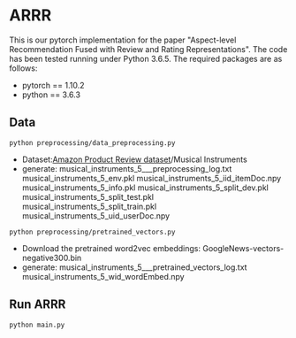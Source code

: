 # ARRR
This is our pytorch implementation for the paper "Aspect-level Recommendation Fused with Review and Rating Representations".
The code has been tested running under Python 3.6.5. The required packages are as follows:
* pytorch == 1.10.2
* python == 3.6.3

Data
-----------------
`python preprocessing/data_preprocessing.py ` 
  * Dataset:[Amazon Product Review dataset](http://jmcauley.ucsd.edu/data/amazon/links.html)/Musical Instruments
  * generate:
   musical_instruments_5___preprocessing_log.txt
   musical_instruments_5_env.pkl
   musical_instruments_5_iid_itemDoc.npy
   musical_instruments_5_info.pkl
   musical_instruments_5_split_dev.pkl
   musical_instruments_5_split_test.pkl
   musical_instruments_5_split_train.pkl
   musical_instruments_5_uid_userDoc.npy

`python preprocessing/pretrained_vectors.py `
  * Download the pretrained word2vec embeddings: GoogleNews-vectors-negative300.bin
  * generate:
   musical_instruments_5___pretrained_vectors_log.txt
   musical_instruments_5_wid_wordEmbed.npy

Run ARRR
-----------------
`python main.py `
